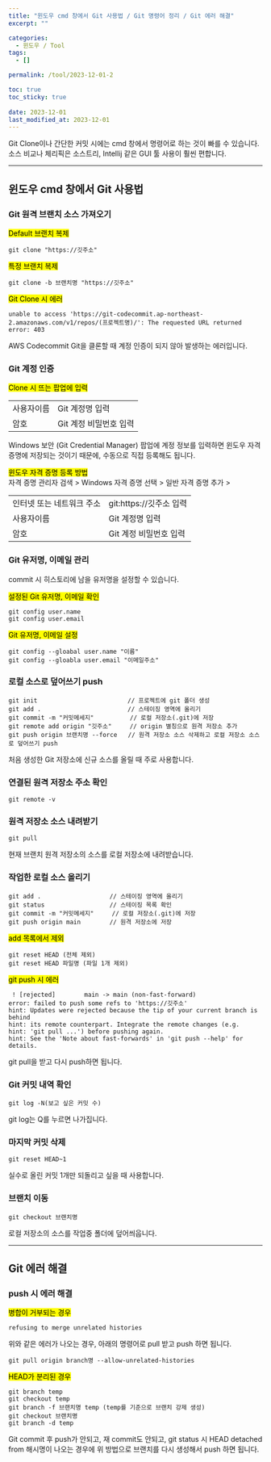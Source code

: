 ```yaml
---
title: "윈도우 cmd 창에서 Git 사용법 / Git 명령어 정리 / Git 에러 해결"
excerpt: ""

categories:
  - 윈도우 / Tool
tags:
  - []

permalink: /tool/2023-12-01-2

toc: true
toc_sticky: true
 
date: 2023-12-01
last_modified_at: 2023-12-01
---
```


Git Clone이나 간단한 커밋 시에는 cmd 창에서 명령어로 하는 것이 빠를 수 있습니다.  
소스 비교나 체리픽은 소스트리, Intellij 같은 GUI 툴 사용이 훨씬 편합니다.

---

## 윈도우 cmd 창에서 Git 사용법

### Git 원격 브랜치 소스 가져오기
<mark>Default 브랜치 복제</mark>
```
git clone "https://깃주소"
```

<mark>특정 브랜치 복제</mark>
```
git clone -b 브랜치명 "https://깃주소"
```

<mark>Git Clone 시 에러</mark>
```
unable to access 'https://git-codecommit.ap-northeast-2.amazonaws.com/v1/repos/(프로젝트명)/': The requested URL returned error: 403
```
AWS Codecommit Git을 클론할 때 계정 인증이 되지 않아 발생하는 에러입니다.

### Git 계정 인증
<mark>Clone 시 뜨는 팝업에 입력</mark>
<table>
  <tbody>
    <tr>
      <td>사용자이름</td>
      <td>Git 계정명 입력</td>
    </tr>
    <tr>
      <td>암호</td>
      <td>Git 계정 비밀번호 입력</td>
    </tr>
  </tbody>
</table>
Windows 보안 (Git Credential Manager) 팝업에 계정 정보를 입력하면 윈도우 자격 증명에 저장되는 것이기 때문에, 수동으로 직접 등록해도 됩니다.

<mark>윈도우 자격 증명 등록 방법</mark>  
자격 증명 관리자 검색 > Windows 자격 증명 선택 > 일반 자격 증명 추가 >
<table>
  <tbody>
    <tr>
      <td>인터넷 또는 네트워크 주소</td>
      <td>git:https://깃주소 입력</td>
    </tr>
    <tr>
      <td>사용자이름</td>
      <td>Git 계정명 입력</td>
    </tr>
    <tr>
      <td>암호</td>
      <td>Git 계정 비밀번호 입력</td>
    </tr>
  </tbody>
</table>

### Git 유저명, 이메일 관리
commit 시 히스토리에 남을 유저명을 설정할 수 있습니다.

<mark>설정된 Git 유저명, 이메일 확인</mark>
```
git config user.name
git config user.email
```

<mark>Git 유저명, 이메일 설정</mark>
```
git config --gloabal user.name "이름"
git config --gloabla user.email	"이메일주소"
```

### 로컬 소스로 덮어쓰기 push
```
git init                         // 프로젝트에 git 폴더 생성
git add .                        // 스테이징 영역에 올리기
git commit -m "커밋메세지"          // 로컬 저장소(.git)에 저장
git remote add origin "깃주소"     // origin 별칭으로 원격 저장소 추가
git push origin 브랜치명 --force   // 원격 저장소 소스 삭제하고 로컬 저장소 소스로 덮어쓰기 push
```
처음 생성한 Git 저장소에 신규 소스를 올릴 때 주로 사용합니다.

### 연결된 원격 저장소 주소 확인
```
git remote -v
```

### 원격 저장소 소스 내려받기
```
git pull
```
현재 브랜치 원격 저장소의 소스를 로컬 저장소에 내려받습니다.

### 작업한 로컬 소스 올리기
```
git add .                   // 스테이징 영역에 올리기
git status                  // 스테이징 목록 확인
git commit -m "커밋메세지"     // 로컬 저장소(.git)에 저장
git push origin main        // 원격 저장소에 저장
```

<mark>add 목록에서 제외</mark>
```
git reset HEAD (전체 제외)
git reset HEAD 파일명 (파일 1개 제외)
```

<mark>git push 시 에러</mark>
```
 ! [rejected]        main -> main (non-fast-forward)
error: failed to push some refs to 'https://깃주소'
hint: Updates were rejected because the tip of your current branch is behind
hint: its remote counterpart. Integrate the remote changes (e.g.
hint: 'git pull ...') before pushing again.
hint: See the 'Note about fast-forwards' in 'git push --help' for details.
```
git pull을 받고 다시 push하면 됩니다.

### Git 커밋 내역 확인
```
git log -N(보고 싶은 커밋 수)
```
git log는 Q를 누르면 나가집니다.

### 마지막 커밋 삭제
```
git reset HEAD~1
```
실수로 올린 커밋 1개만 되돌리고 싶을 때 사용합니다.

### 브랜치 이동
```
git checkout 브랜치명
```
로컬 저장소의 소스를 작업중 폴더에 덮어씌웁니다.

---

## Git 에러 해결

### push 시 에러 해결
<mark>병합이 거부되는 경우</mark>
```
refusing to merge unrelated histories
```
위와 같은 에러가 나오는 경우, 아래의 명령어로 pull 받고 push 하면 됩니다.
```
git pull origin branch명 --allow-unrelated-histories
```

<mark>HEAD가 분리된 경우</mark>
```
git branch temp
git checkout temp
git branch -f 브랜치명 temp (temp를 기준으로 브랜치 강제 생성)
git checkout 브랜치명
git branch -d temp
```
Git commit 후 push가 안되고, 재 commit도 안되고, git status 시 HEAD detached from 해시명이 나오는 경우에 위 방법으로 브랜치를 다시 생성해서 push 하면 됩니다.